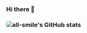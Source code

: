 ### Hi there 👋

### ![all-smile's GitHub stats](https://github-readme-stats.vercel.app/api?username=sometingpluto&show_icons=true&theme=tokyonight)
